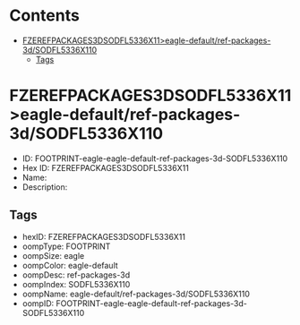 



Contents
========

* [FZEREFPACKAGES3DSODFL5336X11>eagle-default/ref-packages-3d/SODFL5336X110](#fzerefpackages3dsodfl5336x11eagle-defaultref-packages-3dsodfl5336x110)
	* [Tags](#tags)

# FZEREFPACKAGES3DSODFL5336X11>eagle-default/ref-packages-3d/SODFL5336X110

- ID: FOOTPRINT-eagle-eagle-default-ref-packages-3d-SODFL5336X110
- Hex ID: FZEREFPACKAGES3DSODFL5336X11
- Name: 
- Description: 

## Tags

- hexID: FZEREFPACKAGES3DSODFL5336X11
- oompType: FOOTPRINT
- oompSize: eagle
- oompColor: eagle-default
- oompDesc: ref-packages-3d
- oompIndex: SODFL5336X110
- oompName: eagle-default/ref-packages-3d/SODFL5336X110
- oompID: FOOTPRINT-eagle-eagle-default-ref-packages-3d-SODFL5336X110
